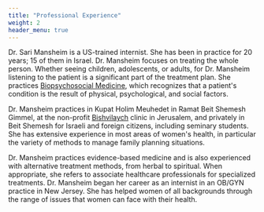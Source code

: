 ```yaml
---
title: "Professional Experience"
weight: 2
header_menu: true
---
```


Dr. Sari Mansheim is a US-trained internist. She has been in practice for 20 years; 15 of them in Israel.
Dr. Mansheim focuses on treating the whole person. Whether seeing children, adolescents, or adults,
for Dr. Mansheim listening to the patient is a significant part of the treatment plan.
She practices [Biopsychosocial Medicine](https://en.wikipedia.org/wiki/Biopsychosocial_model),
which recognizes that a patient's condition is the result of physical, psychological, and social factors.

Dr. Mansheim practices in Kupat Holim Meuhedet in Ramat Beit Shemesh Gimmel,
at the non-profit [Bishvilaych](http://bishvilaych.org/) clinic in Jerusalem, 
and privately in Beit Shemesh for Israeli and foreign citizens, including seminary students. 
She has extensive experience in most areas of women's health, in particular the 
variety of methods to manage family planning situations.

Dr. Mansheim practices evidence-based medicine and is also experienced 
with alternative treatment methods, from herbal to spiritual.
When appropriate, she refers to associate healthcare professionals for specialized treatments.
Dr. Mansheim began her career as an internist in an OB/GYN practice in New Jersey. 
She has helped women of all backgrounds through the range of issues 
that women can face with their health.
